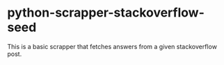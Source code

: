 # python-scrapper-stackoverflow-seed
This is a basic scrapper that fetches answers from a given stackoverflow post.
